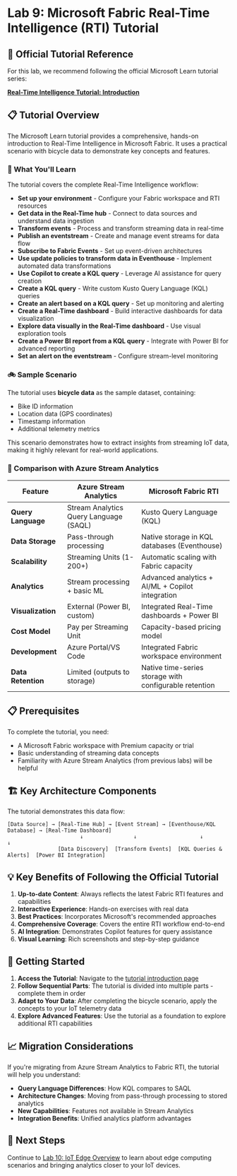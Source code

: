 # Lab 9: Microsoft Fabric Real-Time Intelligence (RTI) Tutorial

## 📖 Official Tutorial Reference

For this lab, we recommend following the official Microsoft Learn tutorial series:

**[Real-Time Intelligence Tutorial: Introduction](https://learn.microsoft.com/en-us/fabric/real-time-intelligence/tutorial-introduction)**

## 📋 Tutorial Overview

The Microsoft Learn tutorial provides a comprehensive, hands-on introduction to Real-Time Intelligence in Microsoft Fabric. It uses a practical scenario with bicycle data to demonstrate key concepts and features.

### 🎯 What You'll Learn

The tutorial covers the complete Real-Time Intelligence workflow:

- **Set up your environment** - Configure your Fabric workspace and RTI resources
- **Get data in the Real-Time hub** - Connect to data sources and understand data ingestion
- **Transform events** - Process and transform streaming data in real-time
- **Publish an eventstream** - Create and manage event streams for data flow
- **Subscribe to Fabric Events** - Set up event-driven architectures
- **Use update policies to transform data in Eventhouse** - Implement automated data transformations
- **Use Copilot to create a KQL query** - Leverage AI assistance for query creation
- **Create a KQL query** - Write custom Kusto Query Language (KQL) queries
- **Create an alert based on a KQL query** - Set up monitoring and alerting
- **Create a Real-Time dashboard** - Build interactive dashboards for data visualization
- **Explore data visually in the Real-Time dashboard** - Use visual exploration tools
- **Create a Power BI report from a KQL query** - Integrate with Power BI for advanced reporting
- **Set an alert on the eventstream** - Configure stream-level monitoring

### 🚲 Sample Scenario

The tutorial uses **bicycle data** as the sample dataset, containing:
- Bike ID information
- Location data (GPS coordinates)
- Timestamp information  
- Additional telemetry metrics

This scenario demonstrates how to extract insights from streaming IoT data, making it highly relevant for real-world applications.

### 🔄 Comparison with Azure Stream Analytics

| Feature | Azure Stream Analytics | Microsoft Fabric RTI |
|---------|----------------------|----------------------|
| **Query Language** | Stream Analytics Query Language (SAQL) | Kusto Query Language (KQL) |
| **Data Storage** | Pass-through processing | Native storage in KQL databases (Eventhouse) |
| **Scalability** | Streaming Units (1-200+) | Automatic scaling with Fabric capacity |
| **Analytics** | Stream processing + basic ML | Advanced analytics + AI/ML + Copilot integration |
| **Visualization** | External (Power BI, custom) | Integrated Real-Time dashboards + Power BI |
| **Cost Model** | Pay per Streaming Unit | Capacity-based pricing model |
| **Development** | Azure Portal/VS Code | Integrated Fabric workspace environment |
| **Data Retention** | Limited (outputs to storage) | Native time-series storage with configurable retention |

## 📋 Prerequisites

To complete the tutorial, you need:
- A Microsoft Fabric workspace with Premium capacity or trial
- Basic understanding of streaming data concepts
- Familiarity with Azure Stream Analytics (from previous labs) will be helpful

## 🏗️ Key Architecture Components

The tutorial demonstrates this data flow:
```
[Data Source] → [Real-Time Hub] → [Event Stream] → [Eventhouse/KQL Database] → [Real-Time Dashboard]
                       ↓                ↓                    ↓                      ↓
                [Data Discovery]  [Transform Events]  [KQL Queries & Alerts]  [Power BI Integration]
```

## 💡 Key Benefits of Following the Official Tutorial

1. **Up-to-date Content**: Always reflects the latest Fabric RTI features and capabilities
2. **Interactive Experience**: Hands-on exercises with real data
3. **Best Practices**: Incorporates Microsoft's recommended approaches
4. **Comprehensive Coverage**: Covers the entire RTI workflow end-to-end
5. **AI Integration**: Demonstrates Copilot features for query assistance
6. **Visual Learning**: Rich screenshots and step-by-step guidance

## 🚀 Getting Started

1. **Access the Tutorial**: Navigate to the [tutorial introduction page](https://learn.microsoft.com/en-us/fabric/real-time-intelligence/tutorial-introduction)
2. **Follow Sequential Parts**: The tutorial is divided into multiple parts - complete them in order
3. **Adapt to Your Data**: After completing the bicycle scenario, apply the concepts to your IoT telemetry data
4. **Explore Advanced Features**: Use the tutorial as a foundation to explore additional RTI capabilities

## 📈 Migration Considerations

If you're migrating from Azure Stream Analytics to Fabric RTI, the tutorial will help you understand:

- **Query Language Differences**: How KQL compares to SAQL
- **Architecture Changes**: Moving from pass-through processing to stored analytics
- **New Capabilities**: Features not available in Stream Analytics
- **Integration Benefits**: Unified analytics platform advantages

## 🔗 Next Steps

Continue to [Lab 10: IoT Edge Overview](./lab-10-iot-edge.md) to learn about edge computing scenarios and bringing analytics closer to your IoT devices.
